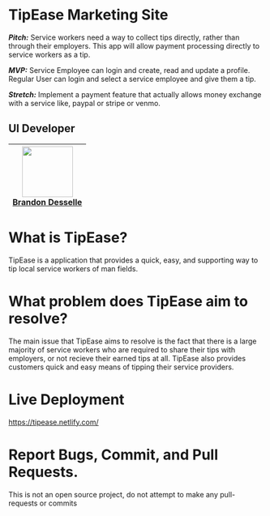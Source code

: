 # TipEase Marketing Site

***Pitch:*** Service workers need a way to collect tips directly, rather than through their employers. This app will allow payment processing directly to service workers as a tip.

***MVP:*** Service Employee can login and create, read and update a profile. Regular User can login and select a service employee and give them a tip.

***Stretch:*** Implement a payment feature that actually allows money exchange with a service like, paypal or stripe or venmo.

## UI Developer

| [<img src="https://avatars0.githubusercontent.com/u/42873186?s=460&v=4" align="center" width=100><br><b>Brandon Desselle</b> ](https://github.com/BDesselle) |
|-----|


# What is TipEase?

TipEase is a application that provides a quick, easy, and supporting way to tip local service   workers of man fields.

# What problem does TipEase aim to resolve?

The main issue that TipEase aims to resolve is the fact that there is a large majority of service workers who are required to share their tips with employers, or not recieve their earned tips at all. TipEase also provides customers quick and easy means of tipping their service providers.

# Live Deployment

https://tipease.netlify.com/

# Report Bugs, Commit, and Pull Requests.

This is not an open source project, do not attempt to make any pull-requests or commits
